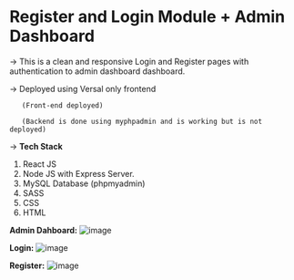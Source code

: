 # Register and Login Module + Admin Dashboard

-> This is a clean and responsive Login and Register pages with authentication to admin dashboard dashboard.

-> Deployed using Versal only frontend

       (Front-end deployed)

       (Backend is done using myphpadmin and is working but is not deployed)

-> **Tech Stack**
1. React JS
2. Node JS
   with Express Server.
3. MySQL Database (phpmyadmin)
4. SASS
5. CSS
6. HTML

**Admin Dahboard:**
![image](https://github.com/5hweta28/admin-dashboard/assets/113817351/ed768a1e-1818-447b-be7d-b564fa06fe3c)

**Login:**
![image](https://github.com/5hweta28/admin-dashboard/assets/113817351/5ece1cda-502a-4523-b0a3-8454dc8d7b11)

**Register:**
![image](https://github.com/5hweta28/admin-dashboard/assets/113817351/d387ea55-8e4a-4665-9136-216afee54793)
